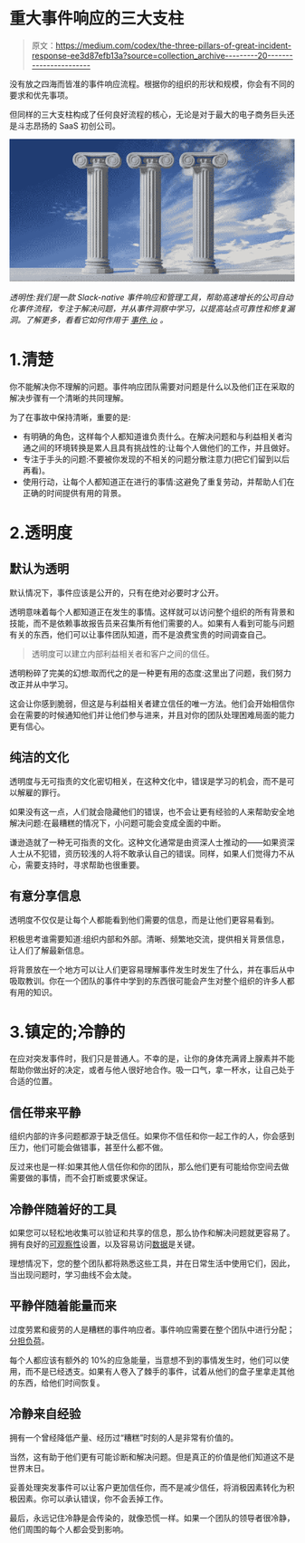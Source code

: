 # 重大事件响应的三大支柱

> 原文：<https://medium.com/codex/the-three-pillars-of-great-incident-response-ee3d87efb13a?source=collection_archive---------20----------------------->

没有放之四海而皆准的事件响应流程。根据你的组织的形状和规模，你会有不同的要求和优先事项。

但同样的三大支柱构成了任何良好流程的核心，无论是对于最大的电子商务巨头还是斗志昂扬的 SaaS 初创公司。

![](img/9f93c8e71314a61fea5fc24e1086d952.png)

*透明性:我们是一款 Slack-native 事件响应和管理工具，帮助高速增长的公司自动化事件流程，专注于解决问题，并从事件洞察中学习，以提高站点可靠性和修复漏洞。了解更多，看看它如何作用于* [*事件. io*](https://incident.io/) *。*

# 1.清楚

你不能解决你不理解的问题。事件响应团队需要对问题是什么以及他们正在采取的解决步骤有一个清晰的共同理解。

为了在事故中保持清晰，重要的是:

*   有明确的角色，这样每个人都知道谁负责什么。在解决问题和与利益相关者沟通之间的环境转换是累人且具有挑战性的:让每个人做他们的工作，并且做好。
*   专注于手头的问题:不要被你发现的不相关的问题分散注意力(把它们留到以后再看)。
*   使用行动，让每个人都知道正在进行的事情:这避免了重复劳动，并帮助人们在正确的时间提供有用的背景。

# 2.透明度

## 默认为透明

默认情况下，事件应该是公开的，只有在绝对必要时才公开。

透明意味着每个人都知道正在发生的事情。这样就可以访问整个组织的所有背景和技能，而不是依赖事故报告员来召集所有他们需要的人。如果有人看到可能与问题有关的东西，他们可以让事件团队知道，而不是浪费宝贵的时间调查自己。

> 透明度可以建立内部利益相关者和客户之间的信任。

透明粉碎了完美的幻想:取而代之的是一种更有用的态度:这里出了问题，我们努力改正并从中学习。

这会让你感到脆弱，但这是与利益相关者建立信任的唯一方法。他们会开始相信你会在需要的时候通知他们并让他们参与进来，并且对你的团队处理困难局面的能力更有信心。

## 纯洁的文化

透明度与无可指责的文化密切相关，在这种文化中，错误是学习的机会，而不是可以解雇的罪行。

如果没有这一点，人们就会隐藏他们的错误，也不会让更有经验的人来帮助安全地解决问题:在最糟糕的情况下，小问题可能会变成全面的中断。

谦逊造就了一种无可指责的文化。这种文化通常是由资深人士推动的——如果资深人士从不犯错，资历较浅的人将不敢承认自己的错误。同样，如果人们觉得力不从心，需要支持时，寻求帮助也很重要。

## 有意分享信息

透明度不仅仅是让每个人都能看到他们需要的信息，而是让他们更容易看到。

积极思考谁需要知道:组织内部和外部。清晰、频繁地交流，提供相关背景信息，让人们了解最新信息。

将背景放在一个地方可以让人们更容易理解事件发生时发生了什么，并在事后从中吸取教训。你在一个团队的事件中学到的东西很可能会产生对整个组织的许多人都有用的知识。

# 3.镇定的;冷静的

在应对突发事件时，我们只是普通人。不幸的是，让你的身体充满肾上腺素并不能帮助你做出好的决定，或者与他人很好地合作。吸一口气，拿一杯水，让自己处于合适的位置。

## 信任带来平静

组织内部的许多问题都源于缺乏信任。如果你不信任和你一起工作的人，你会感到压力，他们可能会做错事，甚至什么都不做。

反过来也是一样:如果其他人信任你和你的团队，那么他们更有可能给你空间去做需要做的事情，而不会打断或要求保证。

## 冷静伴随着好的工具

如果您可以轻松地收集可以验证和共享的信息，那么协作和解决问题就更容易了。拥有良好的[可观察性](https://incident.io/blog/tracing)设置，以及容易访问[数据](https://incident.io/blog/data-stack)是关键。

理想情况下，您的整个团队都将熟悉这些工具，并在日常生活中使用它们，因此，当出现问题时，学习曲线不会太陡。

## 平静伴随着能量而来

过度劳累和疲劳的人是糟糕的事件响应者。事件响应需要在整个团队中进行分配；[分担负荷](https://incident.io/blog/no-capes)。

每个人都应该有额外的 10%的应急能量，当意想不到的事情发生时，他们可以使用，而不是已经透支。如果有人卷入了棘手的事件，试着从他们的盘子里拿走其他的东西，给他们时间恢复。

## 冷静来自经验

拥有一个曾经降低产量、经历过“糟糕”时刻的人是非常有价值的。

当然，这有助于他们更有可能诊断和解决问题。但是真正的价值是他们知道这不是世界末日。

妥善处理突发事件可以让客户更加信任你，而不是减少信任，将消极因素转化为积极因素。你可以承认错误，你不会丢掉工作。

最后，永远记住冷静是会传染的，就像恐慌一样。如果一个团队的领导者很冷静，他们周围的每个人都会受到影响。